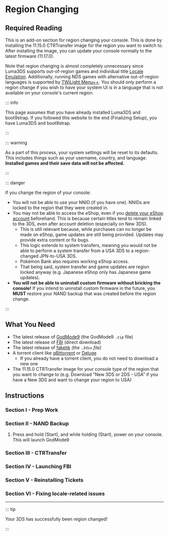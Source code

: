 # Region Changing

## Required Reading

This is an add-on section for region changing your console. This is done by installing the 11.15.0 CTRTransfer image for the region you want to switch to. After installing the image, you can update your console normally to the latest firmware (11.17.0).

Note that region changing is almost completely unnecessary since Luma3DS supports out-of-region games and individual title [Locale Emulation](https://github.com/LumaTeam/Luma3DS/wiki/Optional-features). Additionally, running NDS games with alternative out-of-region languages is supported by [TWiLight Menu++](https://github.com/DS-Homebrew/TWiLightMenu/releases). You should only perform a region change if you wish to have your system UI is in a language that is not available on your console's current region.

::: info

This page assumes that you have already installed Luma3DS and boot9strap. If you followed this website to the end (Finalizing Setup), you have Luma3DS and boot9strap.

:::

::: warning

As a part of this process, your system settings will be reset to its defaults. This includes things such as your username, country, and language. **Installed games and their save data will not be affected.**

:::

::: danger

If you change the region of your console:

+ You will not be able to use your NNID (if you have one). NNIDs are locked to the region that they were created in.
+ You may not be able to access the eShop, even if you [delete your eShop account](https://en-americas-support.nintendo.com/app/answers/detail/a_id/74/~/how-to-delete-a-nintendo-eshop-account) beforehand. This is because certain titles tend to remain linked to the 3DS, even after account deletion (especially on New 3DS).
    + This is still relevant because, while purchases can no longer be made on eShop, game updates are still being provided. Updates may provide extra content or fix bugs.
    + This logic extends to system transfers, meaning you would not be able to perform a system transfer from a USA 3DS to a region-changed JPN-to-USA 3DS.
    + Pokémon Bank also requires working eShop access.
    + That being said, system transfer and game updates are region locked anyway (e.g. Japanese eShop only has Japanese game updates).
+ **You will not be able to uninstall custom firmware without bricking the console!** If you intend to uninstall custom firmware in the future, you **MUST** restore your NAND backup that was created before the region change.

:::

## What You Need

* The latest release of [GodMode9](https://github.com/d0k3/GodMode9/releases/latest) (the GodMode9 `.zip` file)
* The latest release of [FBI](https://github.com/lifehackerhansol/FBI/releases/download/2.6.1/FBI.3dsx) (direct download)
* The latest release of [faketik](https://github.com/ihaveamac/faketik/releases/latest) *(the `.3dsx` file)*
* A torrent client like [qBittorrent](https://www.qbittorrent.org/download.php) or [Deluge](http://dev.deluge-torrent.org/wiki/Download)
    * If you already have a torrent client, you do not need to download a new one
* The 11.15.0 CTRTransfer image for your console type of the region that you want to change to (e.g. Download "New 3DS or 2DS - USA" if you have a New 3DS and want to change your region to USA)
<!--@include: ./_include/ctrtransfer-images.md -->

## Instructions

### Section I - Prep Work

<!--@include: ./_include/ctrtransfer-prep.md -->

### Section II - NAND Backup

1. Press and hold (Start), and while holding (Start), power on your console. This will launch GodMode9
<!--@include: ./_include/nand-backup.md -->

### Section III - CTRTransfer

<!--@include: ./_include/ctrtransfer-main.md -->

### Section IV - Launching FBI

<!--@include: ./_include/launch-hbl-dlp.md -->

### Section V - Reinstalling Tickets

<!--@include: ./_include/ctrtransfer-ticket-copy.md -->

### Section VI - Fixing locale-related issues

<!--@include: ./_include/ctrnand-datayeet.md -->

___

::: tip

Your 3DS has successfully been region changed!

:::
